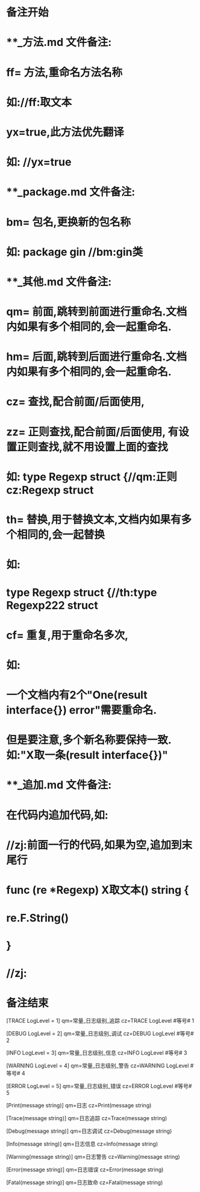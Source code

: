 # 备注开始
# **_方法.md 文件备注:
# ff= 方法,重命名方法名称
# 如://ff:取文本
#
# yx=true,此方法优先翻译
# 如: //yx=true

# **_package.md 文件备注:
# bm= 包名,更换新的包名称 
# 如: package gin //bm:gin类

# **_其他.md 文件备注:
# qm= 前面,跳转到前面进行重命名.文档内如果有多个相同的,会一起重命名.
# hm= 后面,跳转到后面进行重命名.文档内如果有多个相同的,会一起重命名.
# cz= 查找,配合前面/后面使用,
# zz= 正则查找,配合前面/后面使用, 有设置正则查找,就不用设置上面的查找
# 如: type Regexp struct {//qm:正则 cz:Regexp struct
#
# th= 替换,用于替换文本,文档内如果有多个相同的,会一起替换
# 如:
# type Regexp struct {//th:type Regexp222 struct
#
# cf= 重复,用于重命名多次,
# 如: 
# 一个文档内有2个"One(result interface{}) error"需要重命名.
# 但是要注意,多个新名称要保持一致. 如:"X取一条(result interface{})"

# **_追加.md 文件备注:
# 在代码内追加代码,如:
# //zj:前面一行的代码,如果为空,追加到末尾行
# func (re *Regexp) X取文本() string { 
# re.F.String()
# }
# //zj:
# 备注结束

[TRACE LogLevel = 1]
qm=常量_日志级别_追踪
cz=TRACE LogLevel #等号# 1

[DEBUG LogLevel = 2]
qm=常量_日志级别_调试
cz=DEBUG LogLevel #等号# 2

[INFO LogLevel = 3]
qm=常量_日志级别_信息
cz=INFO LogLevel #等号# 3

[WARNING LogLevel = 4]
qm=常量_日志级别_警告
cz=WARNING LogLevel #等号# 4

[ERROR LogLevel = 5]
qm=常量_日志级别_错误
cz=ERROR LogLevel #等号# 5

[Print(message string)]
qm=日志
cz=Print(message string)

[Trace(message string)]
qm=日志追踪
cz=Trace(message string)

[Debug(message string)]
qm=日志调试
cz=Debug(message string)

[Info(message string)]
qm=日志信息
cz=Info(message string)

[Warning(message string)]
qm=日志警告
cz=Warning(message string)

[Error(message string)]
qm=日志错误
cz=Error(message string)

[Fatal(message string)]
qm=日志致命
cz=Fatal(message string)
